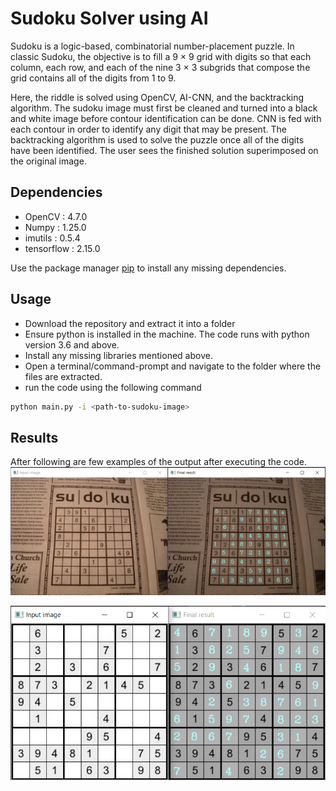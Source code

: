 # Sudoku Solver using AI

Sudoku is a logic-based, combinatorial number-placement puzzle. In classic Sudoku, the objective is to fill a 9 × 9 grid with digits so that each column, each row, and each of the nine 3 × 3 subgrids that compose the grid contains all of the digits from 1 to 9.

Here, the riddle is solved using OpenCV, AI-CNN, and the backtracking algorithm. The sudoku image must first be cleaned and turned into a black and white image before contour identification can be done. CNN is fed with each contour in order to identify any digit that may be present. The backtracking algorithm is used to solve the puzzle once all of the digits have been identified. The user sees the finished solution superimposed on the original image.

## Dependencies
- OpenCV : 4.7.0
- Numpy : 1.25.0
- imutils : 0.5.4
- tensorflow : 2.15.0

Use the package manager [pip](https://pip.pypa.io/en/stable/) to install any missing dependencies.

## Usage

- Download the repository and extract it into a folder
- Ensure python is installed in the machine. The code runs with python version 3.6 and above.
- Install any missing libraries mentioned above.
- Open a terminal/command-prompt and navigate to the folder where the files are extracted. 
- run the code using the following command
```bash
python main.py -i <path-to-sudoku-image>
```


## Results

After following are few examples of the output after executing the code.
![1.png](Results/1.png)

![2.png](Results/2.png)
